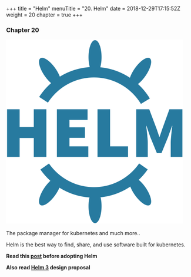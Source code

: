 +++
title = "Helm"
menuTitle = "20. Helm"
date = 2018-12-29T17:15:52Z
weight = 20
chapter = true
+++
### Chapter 20


![helm](helm.svg)

The package manager for kubernetes and much more..

Helm is the best way to find, share, and use software built for kubernetes.

<b>Read this [post](https://medium.com/virtuslab/think-twice-before-using-helm-25fbb18bc822) before adopting Helm</b>

<b>Also read [Helm 3](https://github.com/helm/community/blob/master/helm-v3/000-helm-v3.md) design proposal<b>
